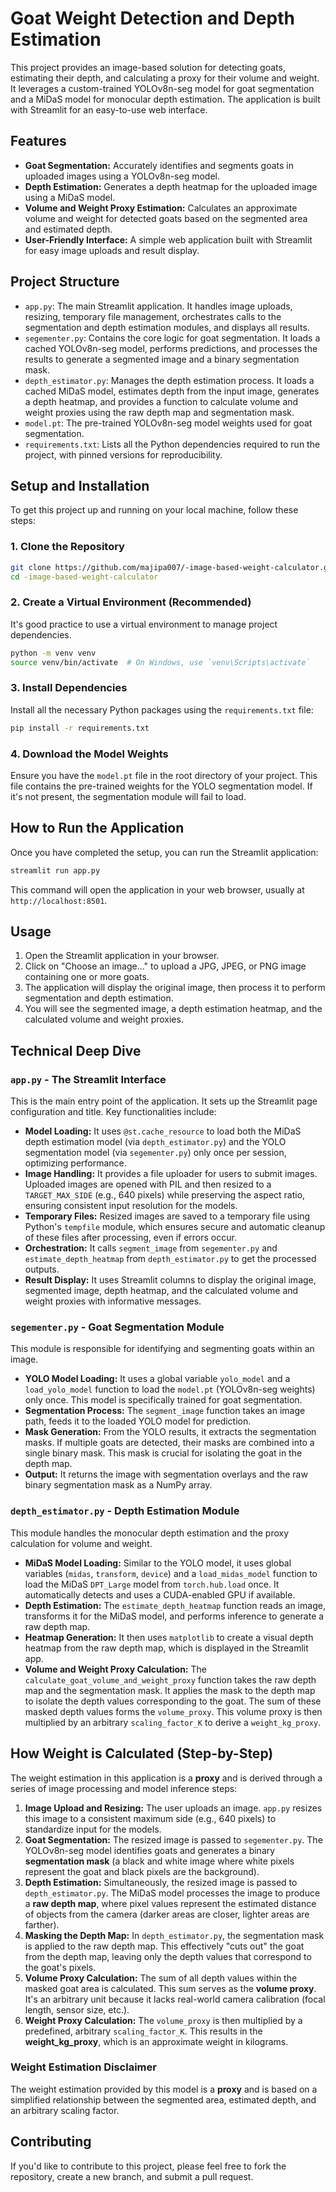 # Goat Weight Detection and Depth Estimation

This project provides an image-based solution for detecting goats, estimating their depth, and calculating a proxy for their volume and weight. It leverages a custom-trained YOLOv8n-seg model for goat segmentation and a MiDaS model for monocular depth estimation. The application is built with Streamlit for an easy-to-use web interface.

## Features

*   **Goat Segmentation:** Accurately identifies and segments goats in uploaded images using a YOLOv8n-seg model.
*   **Depth Estimation:** Generates a depth heatmap for the uploaded image using a MiDaS model.
*   **Volume and Weight Proxy Estimation:** Calculates an approximate volume and weight for detected goats based on the segmented area and estimated depth.
*   **User-Friendly Interface:** A simple web application built with Streamlit for easy image uploads and result display.

## Project Structure

*   `app.py`: The main Streamlit application. It handles image uploads, resizing, temporary file management, orchestrates calls to the segmentation and depth estimation modules, and displays all results.
*   `segementer.py`: Contains the core logic for goat segmentation. It loads a cached YOLOv8n-seg model, performs predictions, and processes the results to generate a segmented image and a binary segmentation mask.
*   `depth_estimator.py`: Manages the depth estimation process. It loads a cached MiDaS model, estimates depth from the input image, generates a depth heatmap, and provides a function to calculate volume and weight proxies using the raw depth map and segmentation mask.
*   `model.pt`: The pre-trained YOLOv8n-seg model weights used for goat segmentation.
*   `requirements.txt`: Lists all the Python dependencies required to run the project, with pinned versions for reproducibility.

## Setup and Installation

To get this project up and running on your local machine, follow these steps:

### 1. Clone the Repository

```bash
git clone https://github.com/majipa007/-image-based-weight-calculator.git
cd -image-based-weight-calculator
```

### 2. Create a Virtual Environment (Recommended)

It's good practice to use a virtual environment to manage project dependencies.

```bash
python -m venv venv
source venv/bin/activate  # On Windows, use `venv\Scripts\activate`
```

### 3. Install Dependencies

Install all the necessary Python packages using the `requirements.txt` file:

```bash
pip install -r requirements.txt
```

### 4. Download the Model Weights

Ensure you have the `model.pt` file in the root directory of your project. This file contains the pre-trained weights for the YOLO segmentation model. If it's not present, the segmentation module will fail to load.

## How to Run the Application

Once you have completed the setup, you can run the Streamlit application:

```bash
streamlit run app.py
```

This command will open the application in your web browser, usually at `http://localhost:8501`.

## Usage

1.  Open the Streamlit application in your browser.
2.  Click on "Choose an image..." to upload a JPG, JPEG, or PNG image containing one or more goats.
3.  The application will display the original image, then process it to perform segmentation and depth estimation.
4.  You will see the segmented image, a depth estimation heatmap, and the calculated volume and weight proxies.

## Technical Deep Dive

### `app.py` - The Streamlit Interface

This is the main entry point of the application. It sets up the Streamlit page configuration and title. Key functionalities include:
*   **Model Loading:** It uses `@st.cache_resource` to load both the MiDaS depth estimation model (via `depth_estimator.py`) and the YOLO segmentation model (via `segementer.py`) only once per session, optimizing performance.
*   **Image Handling:** It provides a file uploader for users to submit images. Uploaded images are opened with PIL and then resized to a `TARGET_MAX_SIDE` (e.g., 640 pixels) while preserving the aspect ratio, ensuring consistent input resolution for the models.
*   **Temporary Files:** Resized images are saved to a temporary file using Python's `tempfile` module, which ensures secure and automatic cleanup of these files after processing, even if errors occur.
*   **Orchestration:** It calls `segment_image` from `segementer.py` and `estimate_depth_heatmap` from `depth_estimator.py` to get the processed outputs.
*   **Result Display:** It uses Streamlit columns to display the original image, segmented image, depth heatmap, and the calculated volume and weight proxies with informative messages.

### `segementer.py` - Goat Segmentation Module

This module is responsible for identifying and segmenting goats within an image.
*   **YOLO Model Loading:** It uses a global variable `yolo_model` and a `load_yolo_model` function to load the `model.pt` (YOLOv8n-seg weights) only once. This model is specifically trained for goat segmentation.
*   **Segmentation Process:** The `segment_image` function takes an image path, feeds it to the loaded YOLO model for prediction.
*   **Mask Generation:** From the YOLO results, it extracts the segmentation masks. If multiple goats are detected, their masks are combined into a single binary mask. This mask is crucial for isolating the goat in the depth map.
*   **Output:** It returns the image with segmentation overlays and the raw binary segmentation mask as a NumPy array.

### `depth_estimator.py` - Depth Estimation Module

This module handles the monocular depth estimation and the proxy calculation for volume and weight.
*   **MiDaS Model Loading:** Similar to the YOLO model, it uses global variables (`midas`, `transform`, `device`) and a `load_midas_model` function to load the MiDaS `DPT_Large` model from `torch.hub.load` once. It automatically detects and uses a CUDA-enabled GPU if available.
*   **Depth Estimation:** The `estimate_depth_heatmap` function reads an image, transforms it for the MiDaS model, and performs inference to generate a raw depth map.
*   **Heatmap Generation:** It then uses `matplotlib` to create a visual depth heatmap from the raw depth map, which is displayed in the Streamlit app.
*   **Volume and Weight Proxy Calculation:** The `calculate_goat_volume_and_weight_proxy` function takes the raw depth map and the segmentation mask. It applies the mask to the depth map to isolate the depth values corresponding to the goat. The sum of these masked depth values forms the `volume_proxy`. This volume proxy is then multiplied by an arbitrary `scaling_factor_K` to derive a `weight_kg_proxy`.

## How Weight is Calculated (Step-by-Step)

The weight estimation in this application is a **proxy** and is derived through a series of image processing and model inference steps:

1.  **Image Upload and Resizing:** The user uploads an image. `app.py` resizes this image to a consistent maximum side (e.g., 640 pixels) to standardize input for the models.
2.  **Goat Segmentation:** The resized image is passed to `segementer.py`. The YOLOv8n-seg model identifies goats and generates a binary **segmentation mask** (a black and white image where white pixels represent the goat and black pixels are the background).
3.  **Depth Estimation:** Simultaneously, the resized image is passed to `depth_estimator.py`. The MiDaS model processes the image to produce a **raw depth map**, where pixel values represent the estimated distance of objects from the camera (darker areas are closer, lighter areas are farther).
4.  **Masking the Depth Map:** In `depth_estimator.py`, the segmentation mask is applied to the raw depth map. This effectively "cuts out" the goat from the depth map, leaving only the depth values that correspond to the goat's pixels.
5.  **Volume Proxy Calculation:** The sum of all depth values within the masked goat area is calculated. This sum serves as the **volume proxy**. It's an arbitrary unit because it lacks real-world camera calibration (focal length, sensor size, etc.).
6.  **Weight Proxy Calculation:** The `volume_proxy` is then multiplied by a predefined, arbitrary `scaling_factor_K`. This results in the **weight_kg_proxy**, which is an approximate weight in kilograms.

### Weight Estimation Disclaimer

The weight estimation provided by this model is a **proxy** and is based on a simplified relationship between the segmented area, estimated depth, and an arbitrary scaling factor. 

## Contributing

If you'd like to contribute to this project, please feel free to fork the repository, create a new branch, and submit a pull request.

